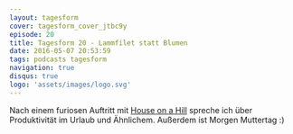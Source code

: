 ```yaml
---
layout: tagesform
cover: tagesform_cover_jtbc9y
episode: 20
title: Tagesform 20 - Lammfilet statt Blumen
date: 2016-05-07 20:53:59
tags: podcasts tagesform 
navigation: true
disqus: true
logo: 'assets/images/logo.svg'
---
```


Nach einem furiosen Auftritt mit [House on a Hill](http://houseonahill.de)
spreche ich über Produktivität im Urlaub und Ähnlichem.
Außerdem ist Morgen Muttertag :)

